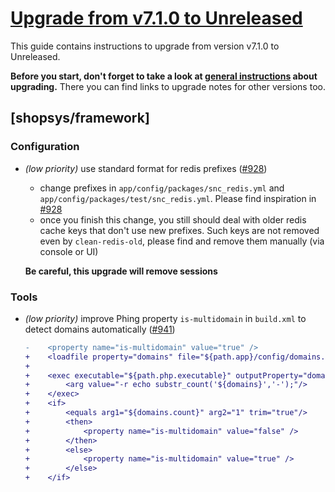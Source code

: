 # [Upgrade from v7.1.0 to Unreleased]

This guide contains instructions to upgrade from version v7.1.0 to Unreleased.

**Before you start, don't forget to take a look at [general instructions](/UPGRADE.md) about upgrading.**
There you can find links to upgrade notes for other versions too.

## [shopsys/framework]
### Configuration
 - *(low priority)* use standard format for redis prefixes ([#928](https://github.com/shopsys/shopsys/pull/928))
    - change prefixes in `app/config/packages/snc_redis.yml` and `app/config/packages/test/snc_redis.yml`. Please find inspiration in [#928](https://github.com/shopsys/shopsys/pull/928/files)
    - once you finish this change, you still should deal with older redis cache keys that don't use new prefixes. Such keys are not removed even by `clean-redis-old`, please find and remove them manually (via console or UI)

    **Be careful, this upgrade will remove sessions**

### Tools
 - *(low priority)* improve Phing property `is-multidomain` in `build.xml` to detect domains automatically ([#941](https://github.com/shopsys/shopsys/pull/941))
    ```diff
    -    <property name="is-multidomain" value="true" />
    +    <loadfile property="domains" file="${path.app}/config/domains.yml"/>
    +  
    +    <exec executable="${path.php.executable}" outputProperty="domains.count">
    +        <arg value="-r echo substr_count('${domains}','-');"/>
    +    </exec>
    +    <if>
    +        <equals arg1="${domains.count}" arg2="1" trim="true"/>
    +        <then>
    +            <property name="is-multidomain" value="false" />
    +        </then>
    +        <else>
    +            <property name="is-multidomain" value="true" />
    +        </else>
    +    </if>
    ```


[Upgrade from v7.1.0 to Unreleased]: https://github.com/shopsys/shopsys/compare/v7.1.0...HEAD
